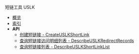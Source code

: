 <div class="sidebar_title icon__uslk">短链工具 USLK</div>


- [概览](api/uslk-api/README.md)
- [索引](api/uslk-api/index.md)
- **API**
    - [创建短链接 - CreateUSLKShortLink](api/uslk-api/create_uslk_short_link)
    - [查询短链接访问明细列表 - DescribeUSLKRedirectRecords](api/uslk-api/describe_uslk_redirect_records)
    - [查询短链接列表 - DescribeUSLKShortLinkList](api/uslk-api/describe_uslk_short_link_list)
